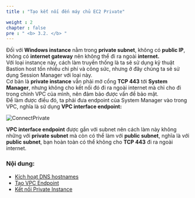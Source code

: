 ```yaml
---
title : "Tạo kết nối đến máy chủ EC2 Private"

weight : 2 
chapter : false
pre : " <b> 3.2. </b> "
---
```

Đối với **Windows instance** nằm trong **private subnet**, không có **public IP**, không có **internet gateway** nên không thể đi ra ngoài **internet.**\
Với loại instance này, cách làm truyền thống là ta sẽ sử dụng kỹ thuật Bastion host tốn nhiều chi phí và công sức, nhưng ở đây chúng ta sẽ sử dụng Session Manager với loại này.\
Cơ bản là **private instance** vẫn phải mở cổng **TCP 443** tới **System Manager**, nhưng không cho kết nối đó đi ra ngoài internet mà chỉ cho đi trong chính VPC của mình, nên đảm bảo được vấn đề bảo mật.\
Để làm được điều đó, ta phải đưa endpoint của System Manager vào trong VPC, nghĩa là sử dụng **VPC interface endpoint:** 

![ConnectPrivate](/images/arc-03.png) 

**VPC interface endpoint** được gắn với subnet nên cách làm này không những với **private subnet** mà còn có thể làm với **public subnet**, nghĩa là với **public subnet**, bạn hoàn toàn có thể không cho **TCP 443** đi ra ngoài internet.

### Nội dung:
   - [Kích hoạt DNS hostnames](./3.2.1-enablevpcdns/)
   - [Tạo VPC Endpoint](./3.2.2-createvpcendpoint/)
   - [Kết nối Private Instance](./3.3.3-connectec2/)
